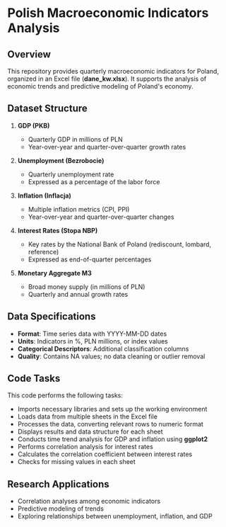 # Polish Macroeconomic Indicators Analysis

## Overview
This repository provides quarterly macroeconomic indicators for Poland, organized in an Excel file (**dane_kw.xlsx**). It supports the analysis of economic trends and predictive modeling of Poland's economy.

## Dataset Structure
1. **GDP (PKB)**
   - Quarterly GDP in millions of PLN  
   - Year-over-year and quarter-over-quarter growth rates  

2. **Unemployment (Bezrobocie)**
   - Quarterly unemployment rate  
   - Expressed as a percentage of the labor force  

3. **Inflation (Inflacja)**
   - Multiple inflation metrics (CPI, PPI)  
   - Year-over-year and quarter-over-quarter changes  

4. **Interest Rates (Stopa NBP)**
   - Key rates by the National Bank of Poland (rediscount, lombard, reference)  
   - Expressed as end-of-quarter percentages  

5. **Monetary Aggregate M3**
   - Broad money supply (in millions of PLN)  
   - Quarterly and annual growth rates  

## Data Specifications
- **Format**: Time series data with YYYY-MM-DD dates  
- **Units**: Indicators in %, PLN millions, or index values  
- **Categorical Descriptors**: Additional classification columns  
- **Quality**: Contains NA values; no data cleaning or outlier removal  

## Code Tasks
This code performs the following tasks:
- Imports necessary libraries and sets up the working environment  
- Loads data from multiple sheets in the Excel file  
- Processes the data, converting relevant rows to numeric format  
- Displays results and data structure for each sheet  
- Conducts time trend analysis for GDP and inflation using **ggplot2**  
- Performs correlation analysis for interest rates  
- Calculates the correlation coefficient between interest rates  
- Checks for missing values in each sheet  

## Research Applications
- Correlation analyses among economic indicators  
- Predictive modeling of trends  
- Exploring relationships between unemployment, inflation, and GDP  
